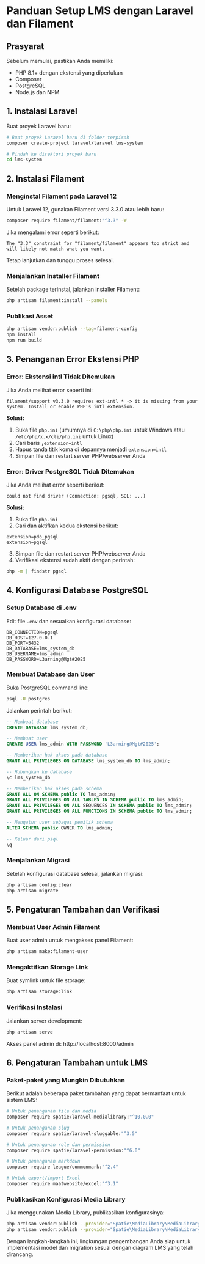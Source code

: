 # Panduan Setup LMS dengan Laravel dan Filament

## Prasyarat
Sebelum memulai, pastikan Anda memiliki:
* PHP 8.1+ dengan ekstensi yang diperlukan
* Composer
* PostgreSQL
* Node.js dan NPM

## 1. Instalasi Laravel
Buat proyek Laravel baru:

```bash
# Buat proyek Laravel baru di folder terpisah
composer create-project laravel/laravel lms-system

# Pindah ke direktori proyek baru
cd lms-system
```

## 2. Instalasi Filament
### Menginstal Filament pada Laravel 12
Untuk Laravel 12, gunakan Filament versi 3.3.0 atau lebih baru:

```bash
composer require filament/filament:"^3.3" -W
```

Jika mengalami error seperti berikut:
```
The "3.3" constraint for "filament/filament" appears too strict and will likely not match what you want.
```
Tetap lanjutkan dan tunggu proses selesai.

### Menjalankan Installer Filament
Setelah package terinstal, jalankan installer Filament:

```bash
php artisan filament:install --panels
```

### Publikasi Asset
```bash
php artisan vendor:publish --tag=filament-config
npm install
npm run build
```

## 3. Penanganan Error Ekstensi PHP
### Error: Ekstensi intl Tidak Ditemukan
Jika Anda melihat error seperti ini:
```
filament/support v3.3.0 requires ext-intl * -> it is missing from your system. Install or enable PHP's intl extension.
```

**Solusi:**
1. Buka file `php.ini` (umumnya di `C:\php\php.ini` untuk Windows atau `/etc/php/x.x/cli/php.ini` untuk Linux)
2. Cari baris `;extension=intl`
3. Hapus tanda titik koma di depannya menjadi `extension=intl`
4. Simpan file dan restart server PHP/webserver Anda

### Error: Driver PostgreSQL Tidak Ditemukan
Jika Anda melihat error seperti berikut:
```
could not find driver (Connection: pgsql, SQL: ...)
```

**Solusi:**
1. Buka file `php.ini`
2. Cari dan aktifkan kedua ekstensi berikut:
```
extension=pdo_pgsql
extension=pgsql
```
3. Simpan file dan restart server PHP/webserver Anda
4. Verifikasi ekstensi sudah aktif dengan perintah:
```bash
php -m | findstr pgsql
```

## 4. Konfigurasi Database PostgreSQL
### Setup Database di .env
Edit file `.env` dan sesuaikan konfigurasi database:

```
DB_CONNECTION=pgsql
DB_HOST=127.0.0.1
DB_PORT=5432
DB_DATABASE=lms_system_db
DB_USERNAME=lms_admin
DB_PASSWORD=L3arning@Mgt#2025
```

### Membuat Database dan User
Buka PostgreSQL command line:

```bash
psql -U postgres
```

Jalankan perintah berikut:

```sql
-- Membuat database
CREATE DATABASE lms_system_db;

-- Membuat user
CREATE USER lms_admin WITH PASSWORD 'L3arning@Mgt#2025';

-- Memberikan hak akses pada database
GRANT ALL PRIVILEGES ON DATABASE lms_system_db TO lms_admin;

-- Hubungkan ke database
\c lms_system_db

-- Memberikan hak akses pada schema
GRANT ALL ON SCHEMA public TO lms_admin;
GRANT ALL PRIVILEGES ON ALL TABLES IN SCHEMA public TO lms_admin;
GRANT ALL PRIVILEGES ON ALL SEQUENCES IN SCHEMA public TO lms_admin;
GRANT ALL PRIVILEGES ON ALL FUNCTIONS IN SCHEMA public TO lms_admin;

-- Mengatur user sebagai pemilik schema
ALTER SCHEMA public OWNER TO lms_admin;

-- Keluar dari psql
\q
```

### Menjalankan Migrasi
Setelah konfigurasi database selesai, jalankan migrasi:

```bash
php artisan config:clear
php artisan migrate
```

## 5. Pengaturan Tambahan dan Verifikasi

### Membuat User Admin Filament
Buat user admin untuk mengakses panel Filament:

```bash
php artisan make:filament-user
```

### Mengaktifkan Storage Link
Buat symlink untuk file storage:

```bash
php artisan storage:link
```

### Verifikasi Instalasi
Jalankan server development:

```bash
php artisan serve
```

Akses panel admin di: http://localhost:8000/admin

## 6. Pengaturan Tambahan untuk LMS

### Paket-paket yang Mungkin Dibutuhkan
Berikut adalah beberapa paket tambahan yang dapat bermanfaat untuk sistem LMS:

```bash
# Untuk penanganan file dan media
composer require spatie/laravel-medialibrary:"^10.0.0"

# Untuk penanganan slug
composer require spatie/laravel-sluggable:"^3.5"

# Untuk penanganan role dan permission
composer require spatie/laravel-permission:"^6.0"

# Untuk penanganan markdown
composer require league/commonmark:"^2.4"

# Untuk export/import Excel
composer require maatwebsite/excel:"^3.1"
```

### Publikasikan Konfigurasi Media Library
Jika menggunakan Media Library, publikasikan konfigurasinya:

```bash
php artisan vendor:publish --provider="Spatie\MediaLibrary\MediaLibraryServiceProvider" --tag="migrations"
php artisan vendor:publish --provider="Spatie\MediaLibrary\MediaLibraryServiceProvider" --tag="config"
```

Dengan langkah-langkah ini, lingkungan pengembangan Anda siap untuk implementasi model dan migration sesuai dengan diagram LMS yang telah dirancang.
